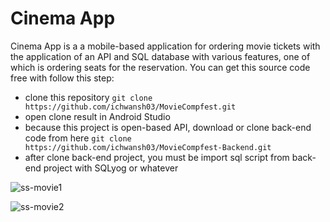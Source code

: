 # Cinema App

Cinema App is a a mobile-based application for ordering movie tickets with the application of an API and SQL database with various features, one of which is ordering seats for the reservation. You can get this source code free with follow this step:
* clone this repository
  `git clone https://github.com/ichwansh03/MovieCompfest.git`
* open clone result in Android Studio
* because this project is open-based API, download or clone back-end code from here
  `git clone https://github.com/ichwansh03/MovieCompfest-Backend.git`
* after clone back-end project, you must be import sql script from back-end project with SQLyog or whatever

![ss-movie1](https://github.com/ichwansh03/MovieCompfest/assets/34907490/578e1add-a6c6-44ab-98ed-04a2727173b5)

![ss-movie2](https://github.com/ichwansh03/MovieCompfest/assets/34907490/4f44fcd8-deaa-4203-acd2-5695e69e659a)
